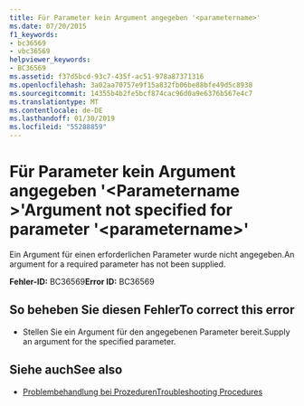 ```yaml
---
title: Für Parameter kein Argument angegeben '<parametername>'
ms.date: 07/20/2015
f1_keywords:
- bc36569
- vbc36569
helpviewer_keywords:
- BC36569
ms.assetid: f37d5bcd-93c7-435f-ac51-978a87371316
ms.openlocfilehash: 3a02aa70757e9f15a832fb06be88bfe49d5c8938
ms.sourcegitcommit: 14355b4b2fe5bcf874cac96d0a9e6376b567e4c7
ms.translationtype: MT
ms.contentlocale: de-DE
ms.lasthandoff: 01/30/2019
ms.locfileid: "55288859"
---
```

# <a name="argument-not-specified-for-parameter-parametername"></a><span data-ttu-id="c9793-102">Für Parameter kein Argument angegeben '\<Parametername >'</span><span class="sxs-lookup"><span data-stu-id="c9793-102">Argument not specified for parameter '\<parametername>'</span></span>
<span data-ttu-id="c9793-103">Ein Argument für einen erforderlichen Parameter wurde nicht angegeben.</span><span class="sxs-lookup"><span data-stu-id="c9793-103">An argument for a required parameter has not been supplied.</span></span>  
  
 <span data-ttu-id="c9793-104">**Fehler-ID:** BC36569</span><span class="sxs-lookup"><span data-stu-id="c9793-104">**Error ID:** BC36569</span></span>  
  
## <a name="to-correct-this-error"></a><span data-ttu-id="c9793-105">So beheben Sie diesen Fehler</span><span class="sxs-lookup"><span data-stu-id="c9793-105">To correct this error</span></span>  
  
-   <span data-ttu-id="c9793-106">Stellen Sie ein Argument für den angegebenen Parameter bereit.</span><span class="sxs-lookup"><span data-stu-id="c9793-106">Supply an argument for the specified parameter.</span></span>  
  
## <a name="see-also"></a><span data-ttu-id="c9793-107">Siehe auch</span><span class="sxs-lookup"><span data-stu-id="c9793-107">See also</span></span>

- [<span data-ttu-id="c9793-108">Problembehandlung bei Prozeduren</span><span class="sxs-lookup"><span data-stu-id="c9793-108">Troubleshooting Procedures</span></span>](../../visual-basic/programming-guide/language-features/procedures/troubleshooting-procedures.md)
